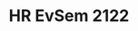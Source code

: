 ---
title: HR EvSem 2122
redirect_to: https://miro.com/app/board/uXjVOTHtpNQ=/?invite_link_id=70307195038
redirect_from: 
  - /HREvals2022
  - /hrevals2022
---